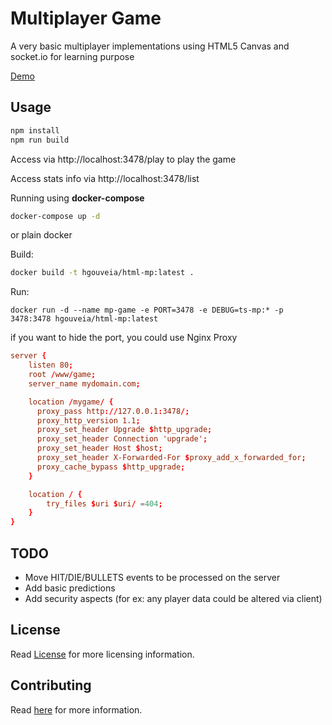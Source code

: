 # Multiplayer Game

A very basic multiplayer implementations using HTML5 Canvas and socket.io for learning purpose

[Demo](https://game.joyalstudios.com/html5multiplayer) 

## Usage

```bash
npm install
npm run build
```

Access via http://localhost:3478/play to play the game

Access stats info via http://localhost:3478/list

Running using **docker-compose** 
```bash
docker-compose up -d
```

or plain docker

Build:
```bash
docker build -t hgouveia/html-mp:latest .
```
Run:
```
docker run -d --name mp-game -e PORT=3478 -e DEBUG=ts-mp:* -p 3478:3478 hgouveia/html-mp:latest
```

if you want to hide the port, you could use Nginx Proxy

```conf
server {
    listen 80;
    root /www/game;
    server_name mydomain.com;

    location /mygame/ {
      proxy_pass http://127.0.0.1:3478/;
      proxy_http_version 1.1;
      proxy_set_header Upgrade $http_upgrade;
      proxy_set_header Connection 'upgrade';
      proxy_set_header Host $host;
      proxy_set_header X-Forwarded-For $proxy_add_x_forwarded_for;
      proxy_cache_bypass $http_upgrade;
    }

    location / {
        try_files $uri $uri/ =404;
    }
}
```

## TODO
- Move HIT/DIE/BULLETS events to be processed on the server
- Add basic predictions
- Add security aspects (for ex: any player data could be altered via client)

## License

Read [License](LICENSE) for more licensing information.

## Contributing

Read [here](CONTRIBUTING.md) for more information.